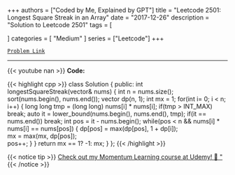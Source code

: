 
+++
authors = ["Coded by Me, Explained by GPT"]
title = "Leetcode 2501: Longest Square Streak in an Array"
date = "2017-12-26"
description = "Solution to Leetcode 2501"
tags = [
    
]
categories = [
    "Medium"
]
series = ["Leetcode"]
+++



[`Problem Link`](https://leetcode.com/problems/longest-square-streak-in-an-array/description/)

---
{{< youtube nan >}}
**Code:**

{{< highlight cpp >}}
class Solution {
public:
    int longestSquareStreak(vector<int>& nums) {
        int n = nums.size();
        sort(nums.begin(), nums.end());
        vector<int> dp(n, 1);
        int mx = 1;
        for(int i= 0; i < n; i++) {
            long long tmp = (long long) nums[i] * nums[i];
            if(tmp > INT_MAX) break;
            auto it = lower_bound(nums.begin(), nums.end(), tmp);
            if(it == nums.end()) break;
            int pos = it - nums.begin();
            while(pos < n && nums[i] * nums[i] == nums[pos]) {
                    dp[pos] = max(dp[pos], 1 + dp[i]);                
                    mx = max(mx, dp[pos]);  
                    pos++;
            }
        }
        return mx == 1? -1: mx;
    }
};
{{< /highlight >}}



{{< notice tip >}}
[Check out my Momentum Learning course at Udemy! 🚀 "](https://www.udemy.com/course/blind-75-the-data-structures-and-algorithms-essentials/)
{{< /notice >}}

